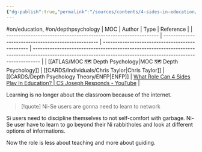```yaml
---
{"dg-publish":true,"permalink":"/sources/contents/4-sides-in-education/","created":"2023-03-28T19:11:54.975+02:00","updated":"2023-04-23T20:05:22.830+02:00"}
---
```


#on/education, #on/depthpsychology 
| MOC                                                             | Author                                              | Type                                            | Reference                                                                                                                                                       |
| --------------------------------------------------------------- | --------------------------------------------------- | ----------------------------------------------- | --------------------------------------------------------------------------------------------------------------------------------------------------------------- |
| [[ATLAS/MOC 🗺️ Depth Psychology\|MOC 🗺️ Depth Psychology]] | [[CARDS/Individuals/Chris Taylor\|Chris Taylor]] | [[CARDS/Depth Psychology Theory/ENFP\|ENFP]] | [What Role Can 4 Sides Play In Education? \| CS Joseph Responds - YouTube](https://www.youtube.com/watch?v=qi1bNXHJ6Sc&list=TLPQMjgwMzIwMjMQZSjG17Ndfw&index=2) |


Learning is no longer about the classroom because of the internet. 

> [!quote]
>Ni-Se users are gonna need to learn to network

Si users need to discipline themselves to not self-comfort with garbage.
Ni-Se user have to learn to go beyond their Ni rabbitholes and look at different options of informations. 

Now the role is less about teaching and more about guiding. 

